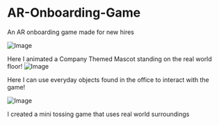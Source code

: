 # AR-Onboarding-Game
An AR onboarding game made for new hires

![Image](https://github.com/user-attachments/assets/bf218231-a060-4832-a99d-2adf31378871)

Here I animated a Company Themed Mascot standing on the real world floor!
![Image](https://github.com/user-attachments/assets/0fd4fd5e-e661-4607-8f27-c10404d6cb37)

Here I can use everyday objects found in the office to interact with the game!

![Image](https://github.com/user-attachments/assets/e809ea91-486e-41f1-b119-e89af8e16bb9)

I created a mini tossing game that uses real world surroundings
